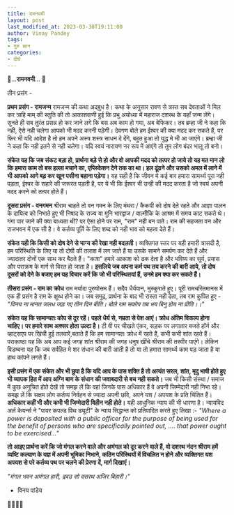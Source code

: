 ```yaml
---
title: रामनवमी
layout: post
last_modified_at: 2023-03-30T19:11:00
author: Vinay Pandey
tags:
- गुरु ज्ञान
categories:
- दीर्घ
---
```

🙏...**रामनवमी**... 🙏

तीन प्रसंग -

**प्रथम प्रसंग -  रामजन्म**
रामजन्म की कथा अद्बुध है। कथा के अनुसार रावण से त्रस्त सब देवताओं ने मिल कर त्राहि माम् की स्तुति की तो आकाशवाणी हुई कि प्रभु अयोध्या में महाराज दशरथ के यहाँ जन्म लेंगे। सुनते ही सब तुरंत प्रसन्न हो कर जाने लगे कि बस अब काम हो गया, अब बेफिकर। तब ब्रम्हा जी ने कहा कि नही, ऐसे नही चलेगा आपको भी मदद करनी पड़ेगी। देवगण बोले हम ईश्वर की क्या मदद कर सकते हैं, पर फिर भी यदि आदेश है तो हम अपने अस्त्र शस्त्र साधन दे देंगे, बहुत हुआ तो युद्ध मे भी आ जाएंगे। ब्रम्हा जी ने कहा कि नही इतने से नही चलेगा। यदि स्वयं नारायण नर रूप में आएंगे तो तुम लोग बंदर भालू तो बनो। 

**संकेत यह कि जब संकट बड़ा हो, प्रार्थना बड़े से हो और वो आपकी मदद को तत्पर हो जाये तो यह मत मान लो कि हमारा काम तो बस हल्ला मचाने का, एप्लिकेशन देने तक का था। हल ढूंढने और उसको अमल में लाने में भी आपको आगे बढ़ कर खून पसीना बहाना पड़ेगा।** यह सही है कि जीवन मे कई बार हमारा सामर्थ्य पूरा नही पड़ता, ईश्वर के सहारे की जरूरत पड़ती है, पर ये भी कि ईश्वर भी उन्ही की मदद करता है जो स्वयं अपनी मदद करने को तत्पर होते हैं।

**दूसरा प्रसंग - वनगमन**
 श्रीराम चाहते तो वन गमन के लिए मंथरा / कैकयी को दोष देते रहते और आज्ञा पालन के दायित्व को निभाते हुए भी निषाद के राज्य या मुनि भारद्वाज / वाल्मीकि के आश्रम में समय काट सकते थे। गंगा पार जाने की क्या बाध्यता थी? पर ऐसा होने पर राम, "राम" नही बन पाते। राम की सहजता वन और राजभवन में एक सी है। वे कर्तव्य पूर्ति के लिए शब्द को नही भाव को महत्व देते हैं। 

**संकेत यही कि किसी को दोष देने से भाग्य की रेखा नही बदलती।** व्यक्तिगत स्तर पर यही हमारी त्रासदी है, हम परिस्थिति के लिए या तो दोषी की तलाश में लग जाते हैं या उसके सामने समर्पण कर देते हैं और ज्यादातर दोनों एक साथ कर बैठते हैं। "काश" हमारे आकाश को ढक देता है और  भविष्य का सूर्य, प्रयास और पराक्रम के मार्ग से विरत हो जाता है। **इसलिये जब अपना कर्म पथ तय करने की बारी आये, तो दोष दूसरों को देने के बजाए हम यह विचार करें कि जो भी परिस्थितयां हैं, उनमे हम क्या कर सकते हैं।**

**तीसरा प्रसंग - राम का क्रोध**
राम मर्यादा पुरुषोत्तम हैं। सदैव धैर्यवान, मुस्कुराते हुए। पूरी रामचरितमानस में एक ही प्रसंग है राम के क्षुब्ध होने का। जब समुद्र, प्रार्थना के बाद भी रास्ता नही देता, तब राम कुपित हुए - 
*"विनय ना मानत जलध जड़ गए तीन दिन बीति।*
*बोले राम सकोप तब भय बिनु होय ना प्रीति।।"*

**संकेत यह कि सामान्यतः कोप से दूर रहें। पहले धैर्य से, नम्रता से पेश आएं। क्रोध अंतिम विकल्प होना चाहिए। पर हमारे साथ अक्सर होता उल्टा है।** टी वी पर चीखते एंकर, सड़क पर लगातार बजते हॉर्न और व्हाट्सएप पर खिंची हुई तलवारें,बताते हैं कि हम सामान्यतः क्रोध में रहते हैं, कभी कभी शांत रहते हैं। पराकाष्ठा यह कि अब आप कई जगह शांत श्रीराम की जगह धनुष खींचे श्रीराम की तस्वीर पाएंगे। लेकिन विडम्बना यह कि जब सर्वहित मे शर संधान की बारी आती है तो या तो हमारा सामर्थ्य काम पड़ जाता है या हाथ कांपने लगते हैं। 

**इसी प्रसंग में एक संकेत और भी छुपा है कि यदि आप के पास शक्ति है तो अत्यंत सरल, शांत, मृदु भाषी होते हुए भी व्यापक हित में आप अग्नि बाण के संधान की जवाबदारी से बच नही सकते।**  जब भी किसी संस्था / समाज में कुछ अनुचित होते देखें तो समझ लें कि वहां जिनके पास अधिकार हैं वे अपनी जिम्मेदारी नही निभा रहे। समझ लें कि सक्षम लोग कर्तव्य निर्वहन से ज्यादा अपनी छवि, अपने यश / अपयश के प्रति चिंतित हैं। **अधिकार कहीं भी और कभी भी जिम्मेदारी विहीन नही होते।** यही आधुनिक न्याय की भी धारणा है। न्यायविद अर्ल केयर्न्स ने "पावर कपल्ड विथ ड्यूटी" के न्याय सिद्धान्त को प्रतिपादित करते हुए लिखा :-
 *"Where a power is deposited with a public officer for the purpose of being used for the benefit of persons who are specifically pointed out, .... that power ought to be exercised..."*

**तो आइए प्रार्थना करें कि जो मंगल करने वाले और अमंगल को दूर करने वाले हैं, वो दशरथ नंदन श्रीराम हमें व्यष्टि कल्याण के यज्ञ में अपनी भूमिका निभाने, कठिन परिस्थियों में विचलित न होने और  व्यक्तिगत यश अपयश से परे कर्तव्य पथ पर चलने की प्रेरणा दें, मार्ग दिखाएं।**

*"मंगल भवन अमंगल हारी,*
*द्रवउ सो दसरथ अजिर बिहारी।"*

- विनय पांडेय

🙏🌷🌷🙏


